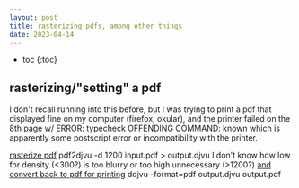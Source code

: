 ```yaml
---
layout: post
title: rasterizing pdfs, among other things
date: 2023-04-14
---
```

- toc
{:toc}

## rasterizing/"setting" a pdf
I don't recall running into this before,
but I was trying to print a pdf that displayed fine on my computer (firefox, okular),
and the printer failed on the 8th page w/
    ERROR:
    typecheck
    OFFENDING COMMAND:
    known
which is apparently some postscript error or incompatibility with the printer.

[rasterize pdf](https://superuser.com/a/1489923)
    pdf2djvu -d 1200 input.pdf > output.djvu
I don't know how low for density (<300?) is too blurry or too high unnecessary (>1200?)
[and convert back to pdf for printing](https://superuser.com/a/596167)
    ddjvu -format=pdf output.djvu output.pdf
